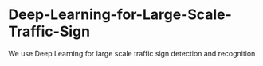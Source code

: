 # Deep-Learning-for-Large-Scale-Traffic-Sign
We use Deep Learning for large scale traffic sign detection and recognition
